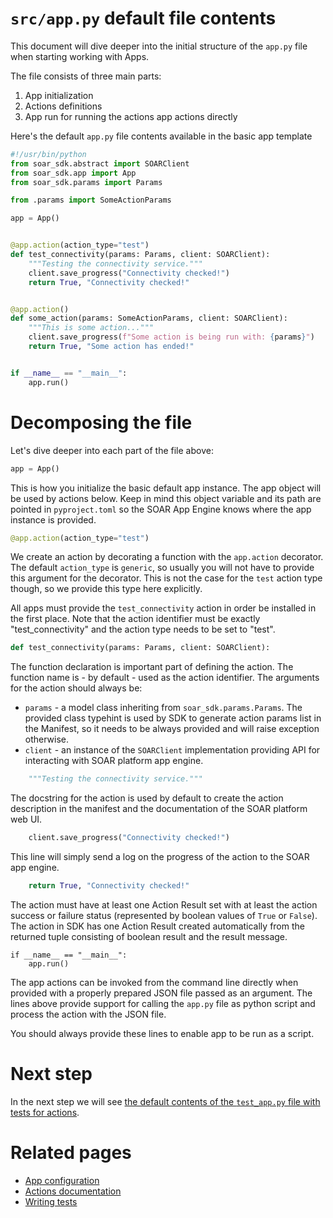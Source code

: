 # `src/app.py` default file contents

This document will dive deeper into the initial structure of the `app.py`
file when starting working with Apps.

The file consists of three main parts:
1. App initialization
1. Actions definitions
1. App run for running the actions app actions directly

Here's the default `app.py` file contents available in the basic app template

```python
#!/usr/bin/python
from soar_sdk.abstract import SOARClient
from soar_sdk.app import App
from soar_sdk.params import Params

from .params import SomeActionParams

app = App()


@app.action(action_type="test")
def test_connectivity(params: Params, client: SOARClient):
    """Testing the connectivity service."""
    client.save_progress("Connectivity checked!")
    return True, "Connectivity checked!"


@app.action()
def some_action(params: SomeActionParams, client: SOARClient):
    """This is some action..."""
    client.save_progress(f"Some action is being run with: {params}")
    return True, "Some action has ended!"


if __name__ == "__main__":
    app.run()
```

# Decomposing the file

Let's dive deeper into each part of the file above:

```python
app = App()
```

This is how you initialize the basic default app instance. The app object will be used
by actions below. Keep in mind this object variable and its path are pointed in `pyproject.toml`
so the SOAR App Engine knows where the app instance is provided.

```python
@app.action(action_type="test")
```

We create an action by decorating a function with the `app.action` decorator. The default `action_type`
is `generic`, so usually you will not have to provide this argument for the decorator. This is not the
case for the `test` action type though, so we provide this type here explicitly.

All apps must provide the `test_connectivity` action in order be installed in the first place.
Note that the action identifier must be exactly "test_connectivity" and the action type needs
to be set to "test".

```python
def test_connectivity(params: Params, client: SOARClient):
```

The function declaration is important part of defining the action.
The function name is - by default - used as the action identifier.
The arguments for the action should always be:
- `params` - a model class inheriting from `soar_sdk.params.Params`.
The provided class typehint is used by SDK to generate action
params list in the Manifest, so it needs to be always provided
and will raise exception otherwise.
- `client` - an instance of the `SOARClient` implementation providing API for
interacting with SOAR platform app engine.

```python
    """Testing the connectivity service."""
```
The docstring for the action is used by default to create
the action description in the manifest and the documentation
of the SOAR platform web UI.

```python
    client.save_progress("Connectivity checked!")
```

This line will simply send a log on the progress of the action to the SOAR app engine.

```python
    return True, "Connectivity checked!"
```

The action must have at least one Action Result set with at least the action success
or failure status (represented by boolean values of `True` or `False`). The action in
SDK has one Action Result created automatically from the returned tuple consisting
of boolean result and the result message.

```pthon
if __name__ == "__main__":
    app.run()
```

The app actions can be invoked from the command line directly when provided with a properly
prepared JSON file passed as an argument. The lines above provide support for calling the
`app.py` file as python script and process the action with the JSON file.

You should always provide these lines to enable app to be run as a script.

# Next step

In the next step we will see [the default contents of the `test_app.py` file with tests for actions](./test_app.py.md).

# Related pages

- [App configuration](/docs/app_configuration.md)
- [Actions documentation](/docs/actions/index.md)
- [Writing tests](/docs/testing/index.md)
